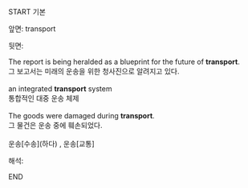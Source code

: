 START
기본

앞면:
transport


뒷면:
<div>The report is being heralded as a blueprint for the future of <strong>transport</strong>. </div><div><div>그 보고서는 미래의 운송을 위한 청사진으로 알려지고 있다.</div></div><div><br></div><div><div>an integrated <strong>transport</strong> system </div><div><div>통합적인 대중 운송 체제</div></div></div><div><br></div><div><div>The goods were damaged during <strong>transport</strong>. </div><div><div>그 물건은 운송 중에 훼손되었다.</div></div></div><div><br></div><div>운송[수송](하다) , 운송[교통]</div>


해석:
<!--ID: 1746614454868-->
END